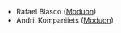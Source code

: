 - Rafael Blasco ([Moduon](https://www.moduon.team/))
- Andrii Kompaniiets ([Moduon](https://www.moduon.team/))